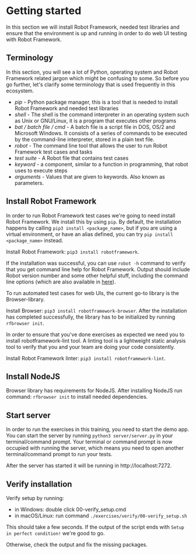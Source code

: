 # Getting started

In this section we will install Robot Framework, needed test libraries and ensure that the environment
is up and running in order to do web UI testing with Robot Framework.

## Terminology

In this section, you will see a lot of Python, operating system and Robot Framework related jargon
which might be confusing to some. So before you go further, let's clarify some terminology that is
used frequently in this ecosystem.

- *pip* - Python package manager, this is a tool that is needed to install Robot Framework and needed test libraries
- *shell* - The shell is the command interpreter in an operating system such as Unix or GNU/Linux, it is a program that executes other programs
- *bat / batch file / cmd* - A batch file is a script file in DOS, OS/2 and Microsoft Windows. It consists of a series of commands to be executed by the command-line interpreter, stored in a plain text file.
- *robot* - The command line tool that allows the user to run Robot Framework test cases and tasks
- *test suite* - A Robot file that contains test cases
- *keyword* - a component, similar to a function in programming, that robot uses to execute steps
- *arguments* - Values that are given to keywords. Also known as parameters.

## Install Robot Framework

In order to run Robot Framework test cases we're going to need install Robot Framework. We install this by
using `pip`. By default, the installation happens by calling `pip3 install <package_name>`, but if you are
using a virtual environment, or have an alias defined, you can try `pip install <package_name>` instead.

Install Robot Framework: `pip3 install robotframework`.

If the installation was successful, you can use `robot -h` command to verify that you get command line
help for Robot Framework. Output should include Robot version number and some other helpful stuff,
including the command line options (which are also available in [here](http://robotframework.org/robotframework/latest/RobotFrameworkUserGuide.html#all-command-line-options)).

To run automated test cases for web UIs, the current go-to library is the Browser-library.

Install Browser: `pip3 install robotframework-browser`. After the installation has completed successfully,
the library has to be initialized by running `rfbrowser init`.

In order to ensure that you've done exercises as expected we need you to install robotframework-lint
tool. A linting tool is a lightweight static analysis tool to verify that you and your team are doing
your code consistently.

Install Robot Framework linter: `pip3 install robotframework-lint`.

## Install NodeJS

Browser library has requirements for NodeJS. After installing NodeJS run command: `rfbrowser init` to install needed dependencies.

## Start server

In order to run the exercises in this training, you need to start the demo app. You can start the server
by running `python3 server/server.py` in your terminal/command prompt. Your terminal or command prompt is
now occupied with running the server, which means you need to open another terminal/command prompt to run
your tests.

After the server has started it will be running in http://localhost:7272.

## Verify installation

Verify setup by running:

- in Windows: double click 00-verify_setup.cmd
- in macOS/Linux: run command `./exercises/verify/00-verify_setup.sh`

This should take a few seconds. If the output of the script ends with `Setup in perfect condition!`
we're good to go.

Otherwise, check the output and fix the missing packages.
